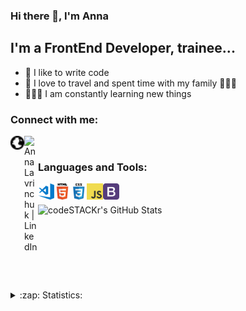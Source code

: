 ### Hi there 👋, I'm Anna

## I'm a FrontEnd Developer, trainee...
- 💪 I like to write code
- 🎉 I love to travel and spent time with my family 👨‍👩‍👧
- 👩🏼‍💻 I am constantly learning new things

### Connect with me:

[<img align="left" alt="github.com/Ansya13" width="22px" src="https://raw.githubusercontent.com/iconic/open-iconic/master/svg/globe.svg" />][website]
[<img align="left" alt="AnnaLavrinchuk | LinkedIn" width="22px" src="https://cdn.jsdelivr.net/npm/simple-icons@v3/icons/linkedin.svg" />][linkedin]

<br />

### Languages and Tools:
<img align="left" alt="Visual Studio Code" width="26px" src="https://raw.githubusercontent.com/github/explore/80688e429a7d4ef2fca1e82350fe8e3517d3494d/topics/visual-studio-code/visual-studio-code.png" />
<img align="left" alt="HTML5" width="26px" src="https://raw.githubusercontent.com/github/explore/80688e429a7d4ef2fca1e82350fe8e3517d3494d/topics/html/html.png" />
<img align="left" alt="CSS3" width="26px" src="https://raw.githubusercontent.com/github/explore/80688e429a7d4ef2fca1e82350fe8e3517d3494d/topics/css/css.png" />
<img align="left" alt="JavaScript" width="26px" src="https://raw.githubusercontent.com/github/explore/80688e429a7d4ef2fca1e82350fe8e3517d3494d/topics/javascript/javascript.png" />
<img align="left" alt="BootStrap" width="26px" src="https://raw.githubusercontent.com/github/explore/80688e429a7d4ef2fca1e82350fe8e3517d3494d/topics/bootstrap/bootstrap.png" />


<br />
<br />

<img align="left" alt="codeSTACKr's GitHub Stats" src="https://github-readme-stats.vercel.app/api/top-langs/?username=Ansya13&langs_count=8&layout=compact" />

<br />
<br />
<br />
<br />
<br />
<br />
<br />
<br />

<details>
  <summary>:zap: Statistics:</summary>
   <img align="left" alt="codeSTACKr's GitHub Stats" src="https://github-readme-stats.vercel.app/api?username=Ansya13&show_icons=true" />
</details>

[website]: https://github.com/Ansya13
[linkedin]: https://www.linkedin.com/in/annalavrinchuk/
